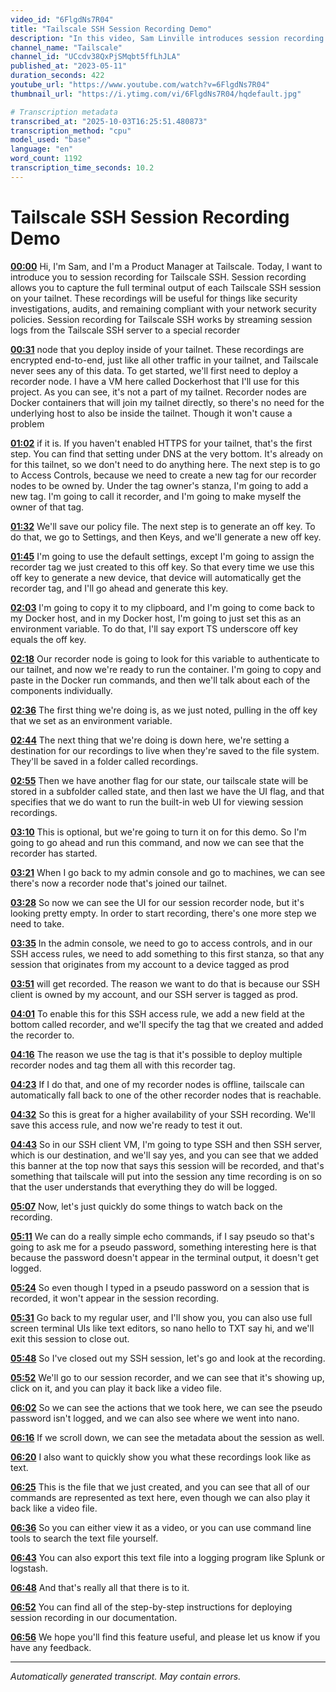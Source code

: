 ```yaml
---
video_id: "6FlgdNs7R04"
title: "Tailscale SSH Session Recording Demo"
description: "In this video, Sam Linville introduces session recording for Tailscale SSH. Session recording allows you to capture the full terminal output of each Tailscale SSH session on your tailnet. These record..."
channel_name: "Tailscale"
channel_id: "UCcdv38QxPjSMqbt5ffLhJLA"
published_at: "2023-05-11"
duration_seconds: 422
youtube_url: "https://www.youtube.com/watch?v=6FlgdNs7R04"
thumbnail_url: "https://i.ytimg.com/vi/6FlgdNs7R04/hqdefault.jpg"

# Transcription metadata
transcribed_at: "2025-10-03T16:25:51.480873"
transcription_method: "cpu"
model_used: "base"
language: "en"
word_count: 1192
transcription_time_seconds: 10.2
---
```


# Tailscale SSH Session Recording Demo

**[00:00](https://youtube.com/watch?v=6FlgdNs7R04&t=0s)** Hi, I'm Sam, and I'm a Product Manager at Tailscale. Today, I want to introduce you to session recording for Tailscale SSH. Session recording allows you to capture the full terminal output of each Tailscale SSH session on your tailnet. These recordings will be useful for things like security investigations, audits, and remaining compliant with your network security policies. Session recording for Tailscale SSH works by streaming session logs from the Tailscale SSH server to a special recorder

**[00:31](https://youtube.com/watch?v=6FlgdNs7R04&t=31s)** node that you deploy inside of your tailnet. These recordings are encrypted end-to-end, just like all other traffic in your tailnet, and Tailscale never sees any of this data. To get started, we'll first need to deploy a recorder node. I have a VM here called Dockerhost that I'll use for this project. As you can see, it's not a part of my tailnet. Recorder nodes are Docker containers that will join my tailnet directly, so there's no need for the underlying host to also be inside the tailnet. Though it won't cause a problem

**[01:02](https://youtube.com/watch?v=6FlgdNs7R04&t=62s)** if it is. If you haven't enabled HTTPS for your tailnet, that's the first step. You can find that setting under DNS at the very bottom. It's already on for this tailnet, so we don't need to do anything here. The next step is to go to Access Controls, because we need to create a new tag for our recorder nodes to be owned by. Under the tag owner's stanza, I'm going to add a new tag. I'm going to call it recorder, and I'm going to make myself the owner of that tag.

**[01:32](https://youtube.com/watch?v=6FlgdNs7R04&t=92s)** We'll save our policy file. The next step is to generate an off key. To do that, we go to Settings, and then Keys, and we'll generate a new off key.

**[01:45](https://youtube.com/watch?v=6FlgdNs7R04&t=105s)** I'm going to use the default settings, except I'm going to assign the recorder tag we just created to this off key. So that every time we use this off key to generate a new device, that device will automatically get the recorder tag, and I'll go ahead and generate this key.

**[02:03](https://youtube.com/watch?v=6FlgdNs7R04&t=123s)** I'm going to copy it to my clipboard, and I'm going to come back to my Docker host, and in my Docker host, I'm going to just set this as an environment variable. To do that, I'll say export TS underscore off key equals the off key.

**[02:18](https://youtube.com/watch?v=6FlgdNs7R04&t=138s)** Our recorder node is going to look for this variable to authenticate to our tailnet, and now we're ready to run the container. I'm going to copy and paste in the Docker run commands, and then we'll talk about each of the components individually.

**[02:36](https://youtube.com/watch?v=6FlgdNs7R04&t=156s)** The first thing we're doing is, as we just noted, pulling in the off key that we set as an environment variable.

**[02:44](https://youtube.com/watch?v=6FlgdNs7R04&t=164s)** The next thing that we're doing is down here, we're setting a destination for our recordings to live when they're saved to the file system. They'll be saved in a folder called recordings.

**[02:55](https://youtube.com/watch?v=6FlgdNs7R04&t=175s)** Then we have another flag for our state, our tailscale state will be stored in a subfolder called state, and then last we have the UI flag, and that specifies that we do want to run the built-in web UI for viewing session recordings.

**[03:10](https://youtube.com/watch?v=6FlgdNs7R04&t=190s)** This is optional, but we're going to turn it on for this demo. So I'm going to go ahead and run this command, and now we can see that the recorder has started.

**[03:21](https://youtube.com/watch?v=6FlgdNs7R04&t=201s)** When I go back to my admin console and go to machines, we can see there's now a recorder node that's joined our tailnet.

**[03:28](https://youtube.com/watch?v=6FlgdNs7R04&t=208s)** So now we can see the UI for our session recorder node, but it's looking pretty empty. In order to start recording, there's one more step we need to take.

**[03:35](https://youtube.com/watch?v=6FlgdNs7R04&t=215s)** In the admin console, we need to go to access controls, and in our SSH access rules, we need to add something to this first stanza, so that any session that originates from my account to a device tagged as prod

**[03:51](https://youtube.com/watch?v=6FlgdNs7R04&t=231s)** will get recorded. The reason we want to do that is because our SSH client is owned by my account, and our SSH server is tagged as prod.

**[04:01](https://youtube.com/watch?v=6FlgdNs7R04&t=241s)** To enable this for this SSH access rule, we add a new field at the bottom called recorder, and we'll specify the tag that we created and added the recorder to.

**[04:16](https://youtube.com/watch?v=6FlgdNs7R04&t=256s)** The reason we use the tag is that it's possible to deploy multiple recorder nodes and tag them all with this recorder tag.

**[04:23](https://youtube.com/watch?v=6FlgdNs7R04&t=263s)** If I do that, and one of my recorder nodes is offline, tailscale can automatically fall back to one of the other recorder nodes that is reachable.

**[04:32](https://youtube.com/watch?v=6FlgdNs7R04&t=272s)** So this is great for a higher availability of your SSH recording. We'll save this access rule, and now we're ready to test it out.

**[04:43](https://youtube.com/watch?v=6FlgdNs7R04&t=283s)** So in our SSH client VM, I'm going to type SSH and then SSH server, which is our destination, and we'll say yes, and you can see that we added this banner at the top now that says this session will be recorded, and that's something that tailscale will put into the session any time recording is on so that the user understands that everything they do will be logged.

**[05:07](https://youtube.com/watch?v=6FlgdNs7R04&t=307s)** Now, let's just quickly do some things to watch back on the recording.

**[05:11](https://youtube.com/watch?v=6FlgdNs7R04&t=311s)** We can do a really simple echo commands, if I say pseudo so that's going to ask me for a pseudo password, something interesting here is that because the password doesn't appear in the terminal output, it doesn't get logged.

**[05:24](https://youtube.com/watch?v=6FlgdNs7R04&t=324s)** So even though I typed in a pseudo password on a session that is recorded, it won't appear in the session recording.

**[05:31](https://youtube.com/watch?v=6FlgdNs7R04&t=331s)** Go back to my regular user, and I'll show you, you can also use full screen terminal UIs like text editors, so nano hello to TXT say hi, and we'll exit this session to close out.

**[05:48](https://youtube.com/watch?v=6FlgdNs7R04&t=348s)** So I've closed out my SSH session, let's go and look at the recording.

**[05:52](https://youtube.com/watch?v=6FlgdNs7R04&t=352s)** We'll go to our session recorder, and we can see that it's showing up, click on it, and you can play it back like a video file.

**[06:02](https://youtube.com/watch?v=6FlgdNs7R04&t=362s)** So we can see the actions that we took here, we can see the pseudo password isn't logged, and we can also see where we went into nano.

**[06:16](https://youtube.com/watch?v=6FlgdNs7R04&t=376s)** If we scroll down, we can see the metadata about the session as well.

**[06:20](https://youtube.com/watch?v=6FlgdNs7R04&t=380s)** I also want to quickly show you what these recordings look like as text.

**[06:25](https://youtube.com/watch?v=6FlgdNs7R04&t=385s)** This is the file that we just created, and you can see that all of our commands are represented as text here, even though we can also play it back like a video file.

**[06:36](https://youtube.com/watch?v=6FlgdNs7R04&t=396s)** So you can either view it as a video, or you can use command line tools to search the text file yourself.

**[06:43](https://youtube.com/watch?v=6FlgdNs7R04&t=403s)** You can also export this text file into a logging program like Splunk or logstash.

**[06:48](https://youtube.com/watch?v=6FlgdNs7R04&t=408s)** And that's really all that there is to it.

**[06:52](https://youtube.com/watch?v=6FlgdNs7R04&t=412s)** You can find all of the step-by-step instructions for deploying session recording in our documentation.

**[06:56](https://youtube.com/watch?v=6FlgdNs7R04&t=416s)** We hope you'll find this feature useful, and please let us know if you have any feedback.

---

*Automatically generated transcript. May contain errors.*
